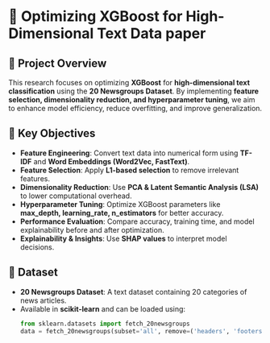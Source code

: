 # 🚀 Optimizing XGBoost for High-Dimensional Text Data paper

## 📌 Project Overview  
This research focuses on optimizing **XGBoost** for **high-dimensional text classification** using the **20 Newsgroups Dataset**. By implementing **feature selection, dimensionality reduction, and hyperparameter tuning**, we aim to enhance model efficiency, reduce overfitting, and improve generalization.  

## 🔑 Key Objectives  
- **Feature Engineering**: Convert text data into numerical form using **TF-IDF** and **Word Embeddings (Word2Vec, FastText)**.  
- **Feature Selection**: Apply **L1-based selection** to remove irrelevant features.  
- **Dimensionality Reduction**: Use **PCA & Latent Semantic Analysis (LSA)** to lower computational overhead.  
- **Hyperparameter Tuning**: Optimize XGBoost parameters like **max_depth, learning_rate, n_estimators** for better accuracy.  
- **Performance Evaluation**: Compare accuracy, training time, and model explainability before and after optimization.  
- **Explainability & Insights**: Use **SHAP values** to interpret model decisions.  

## 📂 Dataset  
- **20 Newsgroups Dataset**: A text dataset containing 20 categories of news articles.  
- Available in **scikit-learn** and can be loaded using:  
  ```python
  from sklearn.datasets import fetch_20newsgroups
  data = fetch_20newsgroups(subset='all', remove=('headers', 'footers', 'quotes'))
